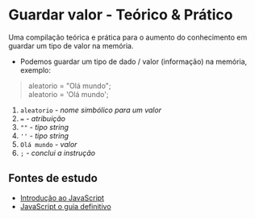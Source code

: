 # Guardar valor - Teórico & Prático
Uma compilação teórica e prática para o aumento do conhecimento em guardar um tipo de valor na memória.

- Podemos guardar um tipo de dado / valor (informação) na memória, exemplo:

> aleatorio = "Olá mundo";<br>
> aleatorio = 'Olá mundo';

1. ``aleatorio``  - _nome simbólico para um valor_
2. ``=``          - _atribuição_
3. ``""``         - _tipo string_
4. ``''``         - _tipo string_
5. ``Olá mundo``  - _valor_
6. ``;``          - _conclui a instrução_

## Fontes de estudo
- [Introdução ao JavaScript](https://www.udemy.com/course/introducao-ao-javascript/)
- [JavaScript o guia definitivo](https://www.submarino.com.br/produto/112167569)
